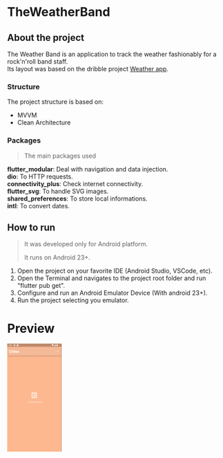 # TheWeatherBand

## About the project

The Weather Band is an application to track the weather fashionably for a rock'n'roll band staff.<br>
Its layout was based on the dribble project [Weather app](https://dribbble.com/shots/3011558-Weather-App).

### Structure

The project structure is based on:

* MVVM
* Clean Architecture

### Packages

> The main packages used

**flutter_modular**: Deal with navigation and data injection.<br>
**dio**: To HTTP requests.<br>
**connectivity_plus**: Check internet connectivity.<br>
**flutter_svg**: To handle SVG images.<br>
**shared_preferences**: To store local informations.<br>
**intl**: To convert dates.


## How to run

> It was developed only for Android platform.
>
> It runs on Android 23+.

1. Open the project on your favorite IDE (Android Studio, VSCode, etc).
2. Open the Terminal and navigates to the project root folder and run "flutter pub get".
3. Configure and run an Android Emulator Device (With android 23+).
4. Run the project selecting you emulator.

 # Preview
<img src="preview/preview_weather_band.gif" height="250"/>
